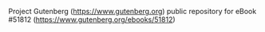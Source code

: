 Project Gutenberg (https://www.gutenberg.org) public repository for
eBook #51812 (https://www.gutenberg.org/ebooks/51812)
